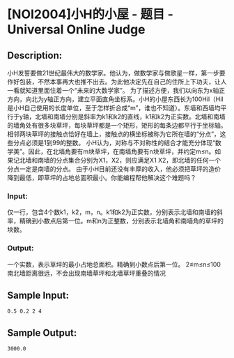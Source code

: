 # [NOI2004]小H的小屋 - 题目 - Universal Online Judge

## Description: 

小H发誓要做21世纪最伟大的数学家。他认为，做数学家与做歌星一样，第一步要作好包装，不然本事再大也推不出去。为此他决定先在自己的住所上下功夫，让人一看就知道里面住着一个“未来的大数学家”。 为了描述方便，我们以向东为x轴正方向，向北为y轴正方向，建立平面直角坐标系。小H的小屋东西长为100Hil（Hil是小H自己使用的长度单位，至于怎样折合成“m”，谁也不知道）。东墙和西墙均平行于y轴，北墙和南墙分别是斜率为k1和k2的直线，k1和k2为正实数。北墙和南墙的墙角处有很多块草坪，每块草坪都是一个矩形，矩形的每条边都平行于坐标轴。相邻两块草坪的接触点恰好在墙上，接触点的横坐标被称为它所在墙的“分点”，这些分点必须是1到99的整数。 小H认为，对称与不对称性的结合才能充分体现“数学美”。因此，在北墙角要有m块草坪，在南墙角要有n块草坪，并约定m≤n。如果记北墙和南墙的分点集合分别为X1，X2，则应满足X1 X2，即北墙的任何一个分点一定是南墙的分点。 由于小H目前还没有丰厚的收入，他必须把草坪的造价降到最低，即草坪的占地总面积最小。你能编程帮他解决这个难题吗？

### Input: 

仅一行，包含4个数k1，k2，m，n。k1和k2为正实数，分别表示北墙和南墙的斜率，精确到小数点后第一位。m和n为正整数，分别表示北墙角和南墙角的草坪的块数。

### Output: 

一个实数，表示草坪的最小占地总面积。精确到小数点后第一位。 2≤m≤n≤100 南北墙距离很远，不会出现南墙草坪和北墙草坪重叠的情况




## Sample Input: 
```
0.5 0.2 2 4
```

## Sample Output: 
```
3000.0
```
